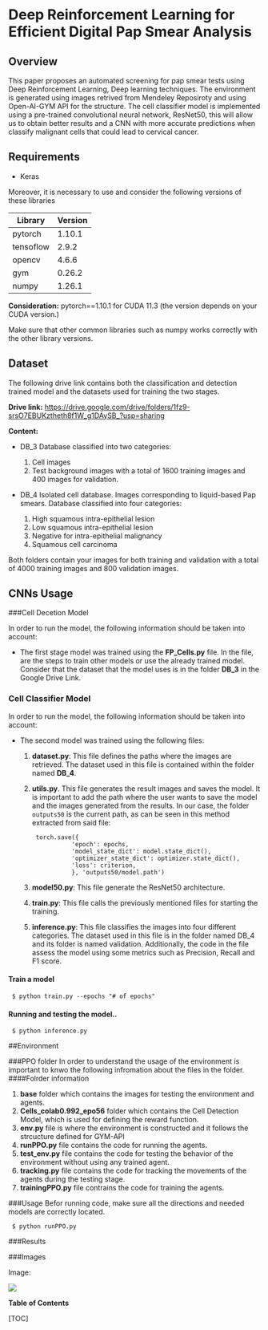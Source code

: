 # Deep Reinforcement Learning for Efficient Digital Pap Smear Analysis

## Overview
This paper proposes an automated screening for pap smear tests using Deep Reinforcement Learning, Deep learning techniques. The environment is generated using images retrived from Mendeley Reposiroty and using Open-AI-GYM API for the structure. The cell classifier model is  implemented using a pre-trained convolutional neural network, ResNet50,  this will allow us to obtain better results and a CNN with more accurate predictions when classify malignant cells that could lead to cervical cancer.

## Requirements

* Keras

Moreover, it is necessary to use and consider the following versions of these libraries

| Library  | Version |
| ---------| ------- |
| pytorch  | 1.10.1 |
| tensoflow| 2.9.2  |
| opencv   | 4.6.6  |
| gym | 0.26.2|
| numpy | 1.26.1|

**Consideration:** pytorch==1.10.1  for CUDA 11.3 (the version depends on your CUDA version.)

Make sure that other common libraries such as numpy works correctly with the other library versions.

## Dataset
The following drive link contains both the classification and detection trained model and the datasets used for training the two stages. 

**Drive link:**  https://drive.google.com/drive/folders/1fz9-srsO7EBUKztheth8f1W_g1DAySB_?usp=sharing

**Content:** 

* DB_3
   Database classified into two categories: 
   1. Cell images
   2. Test background images with a total of 1600 training  images and 400 images for validation.

* DB_4
   Isolated cell database. Images corresponding to liquid-based Pap smears.
   Database classified into four categories:
  
  1. High squamous intra-epithelial lesion
  2. Low squamous intra-epithelial lesion
  3. Negative for intra-epithelial malignancy
  4. Squamous cell carcinoma

Both folders contain your images for both training and validation with a total of 4000 training images and 800 validation images.

## CNNs Usage
###Cell Decetion Model 

In order to run the model, the following information should be taken into account:

* The first stage model was trained using the **FP_Cells.py** file. In the file, are the steps to train other models or use the already trained model. Consider that the dataset that the model uses is in the folder **DB_3** in the Google Drive Link. 

### Cell Classifier Model

In order to run the model, the following information should be taken into account:

* The second  model was trained using the following files:
  1. **dataset.py**: This file defines the paths where the images are retrieved. The dataset used in this file is contained within the folder named **DB_4**. 
  
  2. **utils.py**. This file generates the result images and saves the model. It is important to add the path where the user wants to save the model and the images generated from the results. In our case, the folder `outputs50` is the current path, as can be seen in this method extracted from said file:
     ````
      torch.save({
                'epoch': epochs,
                'model_state_dict': model.state_dict(),
                'optimizer_state_dict': optimizer.state_dict(),
                'loss': criterion,
                }, 'outputs50/model.path')
     ````
  3. **model50.py**: This file generate the ResNet50 architecture.
  4. **train.py**: This file calls the previously mentioned files for starting the training.
  5. **inference.py**: This file classifies the images into four different categories. The dataset used in this file is in the folder named DB_4 and its folder is named validation. Additionally, the code in the file assess the model using some metrics such as Precision, Recall and F1 score. 

#### Train a model 
 ````
  $ python train.py --epochs "# of epochs"
  ````

#### Running and testing the model..

 ````
  $ python inference.py 
  ````
##Environment

###PPO folder
In order to understand the usage of the environment is important to knwo the following infromation about the files in the folder.
####Folrder information

1.  **base** folder which contains the images for testing the environment and agents.
2.  **Cells_colab0.992_epo56** folder which contains the Cell Detection Model, which is used for defining the reward function.
3.  **env.py** file is where the environment is constructed and it follows the strcucture defined for GYM-API
4.  **runPPO.py** file contains the code for running the agents.
5.  **test_env.py** file contains the code for testing the behavior of the environment without using any trained agent.
6.  **tracking.py** file contains the code for tracking the movements of the agents during the testing stage. 
7.  **trainingPPO.py** file contrains the code for training the agents.

###Usage
Befor running code, make sure all the directions and needed models are correctly located. 

 ````
  $ python runPPO.py 
  ````
###Results



###Images

Image:

![](https://pandao.github.io/editor.md/examples/images/4.jpg)

**Table of Contents**

[TOC]
